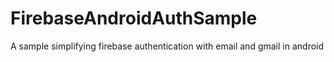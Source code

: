 # FirebaseAndroidAuthSample
A sample simplifying firebase authentication with email and gmail in android
